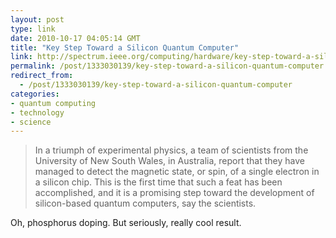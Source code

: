 ```yaml
---
layout: post
type: link
date: 2010-10-17 04:05:14 GMT
title: "Key Step Toward a Silicon Quantum Computer"
link: http://spectrum.ieee.org/computing/hardware/key-step-toward-a-silicon-quantum-computer
permalink: /post/1333030139/key-step-toward-a-silicon-quantum-computer
redirect_from: 
  - /post/1333030139/key-step-toward-a-silicon-quantum-computer
categories:
- quantum computing
- technology
- science
---
```

<blockquote>In a triumph of experimental physics, a team of scientists from the University of New South Wales, in Australia, report that they have managed to detect the magnetic state, or spin, of a single electron in a silicon chip. This is the first time that such a feat has been accomplished, and it is a promising step toward the development of silicon-based quantum computers, say the scientists.</blockquote>

Oh, phosphorus doping. But seriously, really cool result.